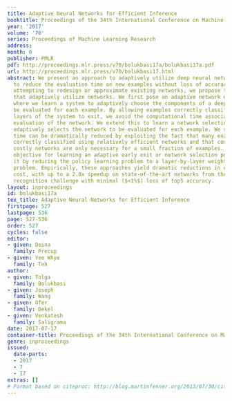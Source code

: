 ```yaml
---
title: Adaptive Neural Networks for Efficient Inference
booktitle: Proceedings of the 34th International Conference on Machine Learning
year: '2017'
volume: '70'
series: Proceedings of Machine Learning Research
address: 
month: 0
publisher: PMLR
pdf: http://proceedings.mlr.press/v70/bolukbasi17a/bolukbasi17a.pdf
url: http://proceedings.mlr.press/v70/bolukbasi17.html
abstract: We present an approach to adaptively utilize deep neural networks in order
  to reduce the evaluation time on new examples without loss of accuracy. Rather than
  attempting to redesign or approximate existing networks, we propose two schemes
  that adaptively utilize networks. We first pose an adaptive network evaluation scheme,
  where we learn a system to adaptively choose the components of a deep network to
  be evaluated for each example. By allowing examples correctly classified using early
  layers of the system to exit, we avoid the computational time associated with full
  evaluation of the network. We extend this to learn a network selection system that
  adaptively selects the network to be evaluated for each example. We show that computational
  time can be dramatically reduced by exploiting the fact that many examples can be
  correctly classified using relatively efficient networks and that complex, computationally
  costly networks are only necessary for a small fraction of examples. We pose a global
  objective for learning an adaptive early exit or network selection policy and solve
  it by reducing the policy learning problem to a layer-by-layer weighted binary classification
  problem. Empirically, these approaches yield dramatic reductions in computational
  cost, with up to a 2.8x speedup on state-of-the-art networks from the ImageNet image
  recognition challenge with minimal ($<1%$) loss of top5 accuracy.
layout: inproceedings
id: bolukbasi17a
tex_title: Adaptive Neural Networks for Efficient Inference
firstpage: 527
lastpage: 536
page: 527-536
order: 527
cycles: false
editor:
- given: Doina
  family: Precup
- given: Yee Whye
  family: Teh
author:
- given: Tolga
  family: Bolukbasi
- given: Joseph
  family: Wang
- given: Ofer
  family: Dekel
- given: Venkatesh
  family: Saligrama
date: 2017-07-17
container-title: Proceedings of the 34th International Conference on Machine Learning
genre: inproceedings
issued:
  date-parts:
  - 2017
  - 7
  - 17
extras: []
# Format based on citeproc: http://blog.martinfenner.org/2013/07/30/citeproc-yaml-for-bibliographies/
---
```

